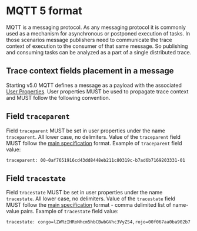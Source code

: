 # MQTT 5 format

MQTT is a messaging protocol. As any messaging protocol it is commonly used as a
mechanism for asynchronous or postponed execution of tasks. In those scenarios
message publishers need to communicate the trace context of execution to
the consumer of that same message. So publishing and consuming tasks can be
analyzed as a part of a single distributed trace.

## Trace context fields placement in a message

Starting v5.0 MQTT defines a message as a payload with the associated [User
Properties](http://docs.oasis-open.org/mqtt/mqtt/v5.0/cos01/mqtt-v5.0-cos01.html#_Toc514847989).
User properties MUST be used to propagate trace context and MUST follow the
following convention.

## Field `traceparent`

Field `traceparent` MUST be set in user properties under the name `traceparent`.
All lower case, no delimiters. Value of the `traceparent` field MUST follow the
[main specification](index.html) format. Example of `traceparent` field value:

``` http
traceparent: 00-0af7651916cd43dd8448eb211c80319c-b7ad6b7169203331-01
```

## Field `tracestate`

Field `tracestate` MUST be set in user properties under the name `tracestate`.
All lower case, no delimiters. Value of the `tracestate` field MUST follow the
[main specification](index.html) format - comma delimited list of name-value
pairs. Example of `tracestate` field value:

``` http
tracestate: congo=lZWRzIHRoNhcm5hbCBwbGVhc3VyZS4,rojo=00f067aa0ba902b7
```
